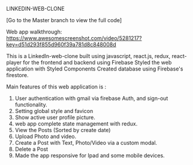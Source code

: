 LINKEDIN-WEB-CLONE

[Go to the Master branch to view the full code]

Web app walkthrough: https://www.awesomescreenshot.com/video/5281217?key=d51d293f855d960f39a781d8c848008d

This is a LinkedIn-web-clone built using javascript, react.js, redux, react-player for the frontend and backend using Firebase
Styled the web application with Styled Components
Created database using Firebase's firestore. 

Main features of this web application is : 

1. User authentication with gmail via firebase Auth, and sign-out functionality. 
2. Setting global style and favicon
3. Show active user profile picture.
4. web app complete state management with redux.
5. View the Posts (Sorted by create date)
6. Upload Photo and video.
7. Create a Post with Text, Photo/Video via a custom modal.
8. Delete a Post
9. Made the app responsive for Ipad and some mobile devices.
